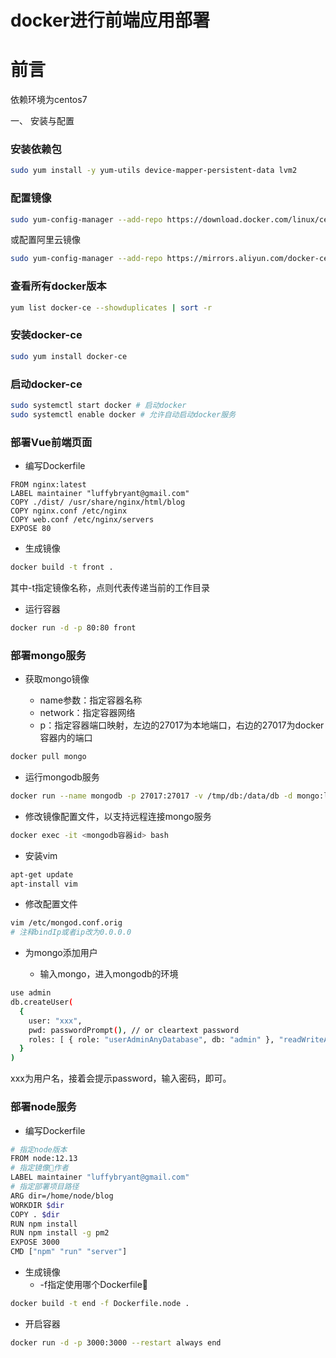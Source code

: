 # docker进行前端应用部署

# 前言

依赖环境为centos7

一、 安装与配置

### 安装依赖包

```sh
sudo yum install -y yum-utils device-mapper-persistent-data lvm2
```

### 配置镜像

```sh
sudo yum-config-manager --add-repo https://download.docker.com/linux/centos/docker-ce.repo
```

或配置阿里云镜像

```sh
sudo yum-config-manager --add-repo https://mirrors.aliyun.com/docker-ce/linux/centos/docker-ce.repo
```

### 查看所有docker版本

```sh
yum list docker-ce --showduplicates | sort -r
```

### 安装docker-ce

```sh
sudo yum install docker-ce
```

### 启动docker-ce

```sh
sudo systemctl start docker # 启动docker
sudo systemctl enable docker # 允许自动启动docker服务
```

### 部署Vue前端页面

- 编写Dockerfile

```docker
FROM nginx:latest
LABEL maintainer "luffybryant@gmail.com"
COPY ./dist/ /usr/share/nginx/html/blog
COPY nginx.conf /etc/nginx
COPY web.conf /etc/nginx/servers
EXPOSE 80
```

- 生成镜像

```sh
docker build -t front .
```

其中-t指定镜像名称，点则代表传递当前的工作目录

- 运行容器

```sh
docker run -d -p 80:80 front
```

### 部署mongo服务

- 获取mongo镜像

  - name参数：指定容器名称
  - network：指定容器网络
  - p：指定容器端口映射，左边的27017为本地端口，右边的27017为docker容器内的端口

```sh
docker pull mongo
```

- 运行mongodb服务

```sh
docker run --name mongodb -p 27017:27017 -v /tmp/db:/data/db -d mongo:latest
```

- 修改镜像配置文件，以支持远程连接mongo服务

```sh
docker exec -it <mongodb容器id> bash
```

- 安装vim

```sh
apt-get update
apt-install vim
```

- 修改配置文件

```sh
vim /etc/mongod.conf.orig
# 注释bindIp或者ip改为0.0.0.0
```

- 为mongo添加用户

  - 输入mongo，进入mongodb的环境

```sh
use admin
db.createUser(
  {
    user: "xxx",
    pwd: passwordPrompt(), // or cleartext password
    roles: [ { role: "userAdminAnyDatabase", db: "admin" }, "readWriteAnyDatabase" ]
  }
)
```

xxx为用户名，接着会提示password，输入密码，即可。

### 部署node服务

- 编写Dockerfile

```sh
# 指定node版本
FROM node:12.13
# 指定镜像作者
LABEL maintainer "luffybryant@gmail.com"
# 指定部署项目路径
ARG dir=/home/node/blog
WORKDIR $dir
COPY . $dir
RUN npm install
RUN npm install -g pm2
EXPOSE 3000
CMD ["npm" "run" "server"]
```

- 生成镜像
  - -f指定使用哪个Dockerfile

```sh
docker build -t end -f Dockerfile.node .
```

- 开启容器

```sh
docker run -d -p 3000:3000 --restart always end
```


